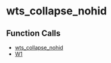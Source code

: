 # wts_collapse_nohid

## Function Calls
- [wts_collapse_nohid](wts_collapse_nohid.md)
- [W1](CSD/kCSD/ica/kCsd1D_ICA/STICA_FIND_VU_FAST/W1.md)
